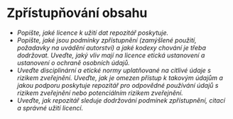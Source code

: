 
# Zpřístupňování obsahu

- *Popište, jaké licence k užití dat repozitář poskytuje.*
- *Popište, jaké jsou podmínky zpřístupnění (zamýšlené použití, požadavky na uvádění autorství) a jaké kodexy chování je třeba dodržovat. Uveďte, jaký vliv mají na licence etická ustanovení a ustanovení o ochraně osobních údajů.*
- *Uveďte disciplinární a etické normy uplatňované na citlivé údaje s rizikem zveřejnění. Uveďte, jak je omezen přístup k takovým údajům a jakou podporu poskytuje repozitář pro odpovědné používání údajů s rizikem zveřejnění nebo potenciálním rizikem zveřejnění.*
- *Uveďte, jak repozitář sleduje dodržování podmínek zpřístupnění, citací a správné užití licencí.*

